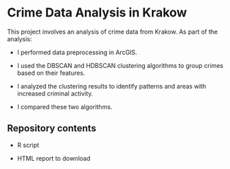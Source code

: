 # Crime Data Analysis in Krakow

This project involves an analysis of crime data from Krakow. As part of the analysis:

- I performed data preprocessing in ArcGIS.

- I used the DBSCAN and HDBSCAN clustering algorithms to group crimes based on their features.

- I analyzed the clustering results to identify patterns and areas with increased criminal activity.

- I compared these two algorithms.

## Repository contents

- R script
  
- HTML report to download
